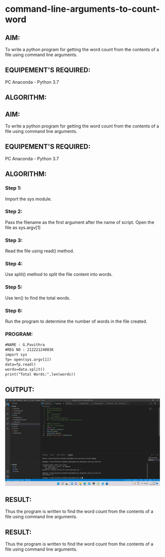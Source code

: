 # command-line-arguments-to-count-word
## AIM:
To write a python program for getting the word count from the contents of a file using command line arguments.
## EQUIPEMENT'S REQUIRED: 
PC
Anaconda - Python 3.7
## ALGORITHM: 
## AIM:
To write a python program for getting the word count from the contents of a file using command line arguments.

## EQUIPEMENT'S REQUIRED:
PC Anaconda - Python 3.7

## ALGORITHM:
### Step 1:
Import the sys module.

### Step 2:
Pass the filename as the first argument after the name of script. Open the file as sys.argv[1]

### Step 3:
Read the file using read() method.

### Step 4:
Use split() method to split the file content into words.

### Step 5:
Use len() to find the total words.

### Step 6:
Run the program to determine the number of words in the file created.

### PROGRAM:
~~~
#NAME : G.Pavithra
#REG NO : 212221240036
import sys
fp= open(sys.argv[1])
data=fp.read()
words=data.split()
print("Total Words:",len(words))
~~~
## OUTPUT:
![output](m7.png)
## RESULT:
Thus the program is written to find the word count from the contents of a file using command line arguments.

## RESULT:
Thus the program is written to find the word count from the contents of a file using command line arguments.
